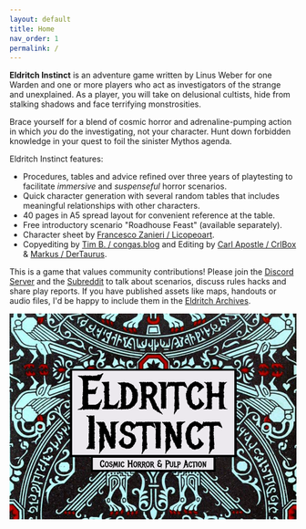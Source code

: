 ```yaml
---
layout: default
title: Home
nav_order: 1
permalink: /
---
```


**Eldritch Instinct** is an adventure game written by Linus Weber for one Warden and one or more players who act as investigators of the strange and unexplained. As a player, you will take on delusional cultists, hide from stalking shadows and face terrifying monstrosities.

Brace yourself for a blend of cosmic horror and adrenaline-pumping action in which _you_ do the investigating, not your character. Hunt down forbidden knowledge in your quest to foil the sinister Mythos agenda.

Eldritch Instinct features:
- Procedures, tables and advice refined over three years of playtesting to facilitate _immersive_ and _suspenseful_ horror scenarios.
- Quick character generation with several random tables that includes meaningful relationships with other characters.
- 40 pages in A5 spread layout for convenient reference at the table.
- Free introductory scenario "Roadhouse Feast" (available separately).
- Character sheet by [Francesco Zanieri / Licopeoart](https://www.instagram.com/licopeoart/).
- Copyediting by [Tim B. / congas.blog](https://congas.blog/) and Editing by [Carl Apostle / CrlBox](https://crlbox.itch.io/) & [Markus / DerTaurus](https://dertaurus.itch.io/).

This is a game that values community contributions! Please join the [Discord Server](https://eldritchinstinct.com/discord) and the [Subreddit](https://eldritchinstinct.com/reddit) to talk about scenarios, discuss rules hacks and share play reports. If you have published assets like maps, handouts or audio files, I'd be happy to include them in the [Eldritch Archives](https://eldritchinstinct.com/eldritch-archives).

![Eldritch Instinct logo.](/img/eldritchinstinct.png)
